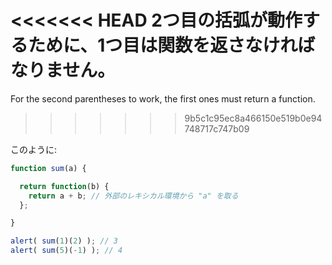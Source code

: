 <<<<<<< HEAD
2つ目の括弧が動作するために、1つ目は関数を返さなければなりません。
=======
For the second parentheses to work, the first ones must return a function.
>>>>>>> 9b5c1c95ec8a466150e519b0e94748717c747b09

このように:

```js run
function sum(a) {

  return function(b) {
    return a + b; // 外部のレキシカル環境から "a" を取る
  };

}

alert( sum(1)(2) ); // 3
alert( sum(5)(-1) ); // 4
```
